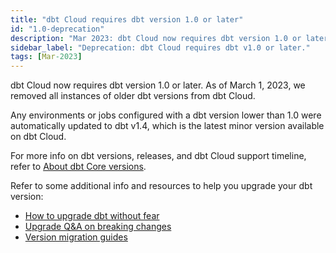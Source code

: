 ```yaml
---
title: "dbt Cloud requires dbt version 1.0 or later"
id: "1.0-deprecation"
description: "Mar 2023: dbt Cloud now requires dbt version 1.0 or later and non-compliant jobs or environments were automatically upgraded to v1.4"
sidebar_label: "Deprecation: dbt Cloud requires dbt v1.0 or later."
tags: [Mar-2023]
---
```



dbt Cloud now requires dbt version 1.0 or later. As of March 1, 2023, we removed all instances of older dbt versions from dbt Cloud. 
  
Any environments or jobs configured with a dbt version lower than 1.0 were automatically updated to dbt v1.4, which is the latest minor version available on dbt Cloud.

For more info on dbt versions, releases, and dbt Cloud support timeline, refer to [About dbt Core versions](/docs/dbt-versions/core#latest-releases).

Refer to some additional info and resources to help you upgrade your dbt version:

- [How to upgrade dbt without fear](https://docs.getdbt.com/blog/upgrade-dbt-without-fear) 
- [Upgrade Q&A on breaking changes](/docs/dbt-versions/upgrade-dbt-version-in-cloud#upgrading-legacy-versions-under-10)
- [Version migration guides](/docs/dbt-versions/core-upgrade)

